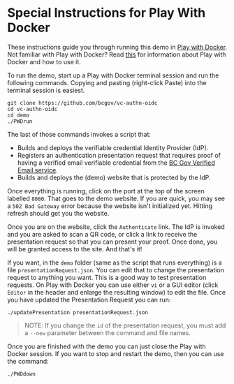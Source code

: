 # Special Instructions for Play With Docker

These instructions guide you through running this demo in [Play with Docker](https://labs.play-with-docker.com/). Not familiar with Play with Docker?  Read [this](https://github.com/cloudcompass/ToIPLabs/blob/master/docs/LFS173x/RunningLabs.md#running-on-play-with-docker) for information about Play with Docker and how to use it.

To run the demo, start up a Play with Docker terminal session and run the following commands. Copying and pasting (right-click Paste) into the terminal session is easiest.

```
git clone https://github.com/bcgov/vc-authn-oidc
cd vc-authn-oidc
cd demo
./PWDrun

```

The last of those commands invokes a script that:

- Builds and deploys the verifiable credential Identity Provider (IdP).
- Registers an authentication presentation request that requires proof of having a verified email verifiable credential from the [BC Gov Verified Email service](https://email-verification.vonx.io/).
- Builds and deploys the (demo) website that is protected by the IdP.

Once everything is running, click on the port at the top of the screen labelled `8080`. That goes to the demo website. If you are quick, you may see a `502 Bad Gateway` error because the website isn't initialized yet. Hitting refresh should get you the website.

Once you are on the website, click the `Authenticate` link. The IdP is invoked and you are asked to scan a QR code, or click a link to receive the presentation request so that you can present your proof. Once done, you will be granted access to the site. And that's it!

If you want, in the `demo` folder (same as the script that runs everything) is a file `presentationRequest.json`. You can edit that to change the presentation request to anything you want. This is a good way to test presentation requests. On Play with Docker you can use either `vi` or a GUI editor (click `Editor` in the header and enlarge the resulting window) to edit the file. Once you have updated the Presentation Request you can run:

```
./updatePresentation presentationRequest.json

```

> NOTE: If you change the `id` of the presentation request, you must add a `--new` parameter between the command and file names.

Once you are finished with the demo you can just close the Play with Docker session. If you want to stop and restart the demo, then you can use the command:

```
./PWDdown

```
